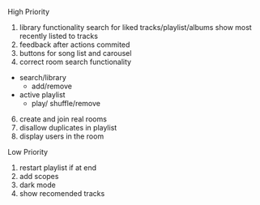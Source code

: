 High Priority

1. library functionality
   search for liked tracks/playlist/albums
   show most recently listed to tracks
2. feedback after actions commited
3. buttons for song list and carousel
4. correct room search functionality

- search/library
  - add/remove
- active playlist
  - play/ shuffle/remove

6. create and join real rooms
7. disallow duplicates in playlist
8. display users in the room

Low Priority

1. restart playlist if at end
2. add scopes
3. dark mode
4. show recomended tracks
